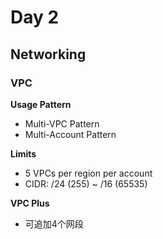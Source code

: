 # Day 2
## Networking
### VPC
**Usage Pattern**
- Multi-VPC Pattern
- Multi-Account Pattern

**Limits**
- 5 VPCs per region per account
- CIDR: /24 (255) ~ /16 (65535)

**VPC Plus**
- 可追加4个网段

<!--stackedit_data:
eyJoaXN0b3J5IjpbNDI0MzkzNTgzLDE4Mzg1MTY3NDVdfQ==
-->